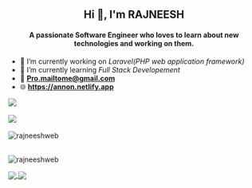 <h2 align="center">Hi 👋, I'm RAJNEESH</h2>
<h4 align="center">A passionate Software Engineer who loves to learn about new technologies and working on them.</h4>

- 🔭 I’m currently working on _Laravel(PHP web application framework)_
- 🌱 I’m currently learning _Full Stack Developement_
- 📧 **Pro.mailtome@gmail.com**
- 🌐 **https://annon.netlify.app**

<img src="https://github-readme-stats.vercel.app/api?username=rajneeshweb&amp;show_icons=true&amp;include_all_commits=false&amp;count_private=true&amp;line_height=30&amp;theme=chartreuse-dark&amp;"><br/><br/>
<img src="https://github-readme-stats.vercel.app/api/top-langs/?username=rajneeshweb&layout=compact&langs_count=10&line_height=25&theme=chartreuse-dark"><br/><br/>
<img src="https://github-readme-streak-stats.herokuapp.com/?user=rajneeshweb&amp;theme=chartreuse-dark&amp;" alt="rajneeshweb" /><br/><br/>
<p align="left"> <img src="https://komarev.com/ghpvc/?username=rajneeshweb&label=Profile%20views&color=eb4112&style=plastic" alt="rajneeshweb" /> </p>

<a href="https://github.com/rajneeshweb/github-readme-stats">
  <img align="center" src="https://github-readme-stats.vercel.app/api/pin/?username=rajneeshweb&repo=github-readme-stats" />
</a>
<a href="https://github.com/rajneeshweb/convoychat">
  <img align="center" src="https://github-readme-stats.vercel.app/api/pin/?username=rajneeshweb&repo=convoychat" />
</a>
